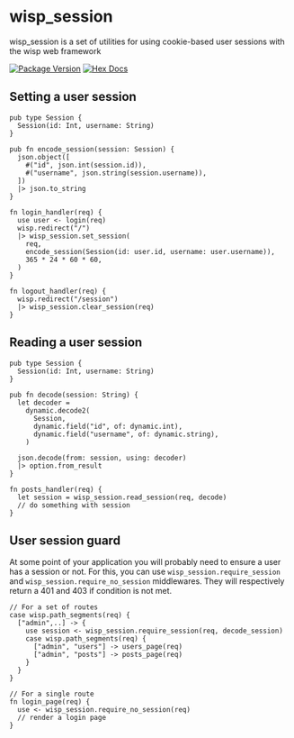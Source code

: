 # wisp_session

wisp_session is a set of utilities for using cookie-based user sessions with the wisp web framework

[![Package Version](https://img.shields.io/hexpm/v/wisp_session)](https://hex.pm/packages/wisp_session)
[![Hex Docs](https://img.shields.io/badge/hex-docs-ffaff3)](https://hexdocs.pm/wisp_session/)

## Setting a user session
```gleam
pub type Session {
  Session(id: Int, username: String)
}

pub fn encode_session(session: Session) {
  json.object([
    #("id", json.int(session.id)),
    #("username", json.string(session.username)),
  ])
  |> json.to_string
}

fn login_handler(req) {
  use user <- login(req)
  wisp.redirect("/")
  |> wisp_session.set_session(
    req,
    encode_session(Session(id: user.id, username: user.username)),
    365 * 24 * 60 * 60,
  )
}

fn logout_handler(req) {
  wisp.redirect("/session")
  |> wisp_session.clear_session(req)
}
```

## Reading a user session
```gleam
pub type Session {
  Session(id: Int, username: String)
}

pub fn decode(session: String) {
  let decoder =
    dynamic.decode2(
      Session,
      dynamic.field("id", of: dynamic.int),
      dynamic.field("username", of: dynamic.string),
    )

  json.decode(from: session, using: decoder)
  |> option.from_result
}

fn posts_handler(req) {
  let session = wisp_session.read_session(req, decode)
  // do something with session
}
```

## User session guard
At some point of your application you will probably need to ensure a user has a session or not.
For this, you can use `wisp_session.require_session` and `wisp_session.require_no_session` middlewares. They will respectively return a 401 and 403 if condition is not met.

```gleam
// For a set of routes
case wisp.path_segments(req) {
  ["admin",..] -> {
    use session <- wisp_session.require_session(req, decode_session)
    case wisp.path_segments(req) {
      ["admin", "users"] -> users_page(req)
      ["admin", "posts"] -> posts_page(req)
    }
  }
}

// For a single route
fn login_page(req) {
  use <- wisp_session.require_no_session(req)
  // render a login page
}
```
